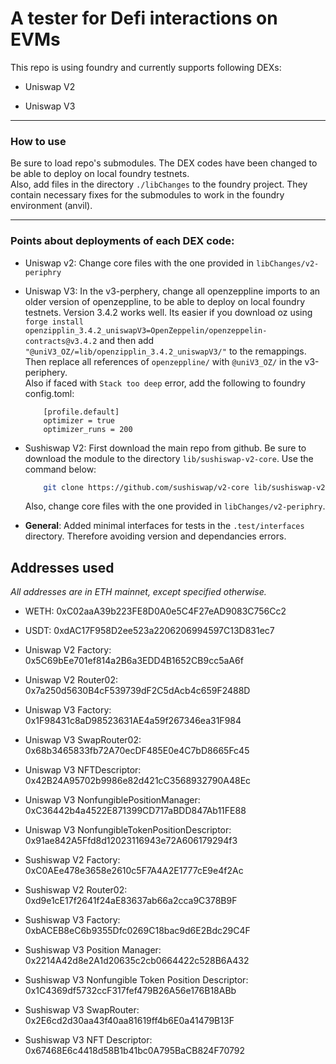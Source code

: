 # A tester for Defi interactions on EVMs

This repo is using foundry and currently supports following DEXs:

* Uniswap V2

* Uniswap V3

---

### How to use

Be sure to load repo's submodules. The DEX codes have been changed to be able to deploy on local foundry testnets.  
Also, add files in the directory `./libChanges` to the foundry project. They contain necessary fixes for the submodules to work in the foundry environment (anvil).  

---

### Points about deployments of each DEX code:

* Uniswap v2: Change core files with the one provided in `libChanges/v2-periphry`

* Uniswap V3: In the v3-perphery, change all openzeppline imports to an older version of openzeppline, to be able to deploy on local foundry testnets. Version 3.4.2 works well. Its easier if you download oz using `forge install openzipplin_3.4.2_uniswapV3=OpenZeppelin/openzeppelin-contracts@v3.4.2` and then add `"@uniV3_OZ/=lib/openzipplin_3.4.2_uniswapV3/"` to the remappings. Then replace all references of `openzeppline/` with `@uniV3_OZ/` in the v3-periphery.  
Also if faced with `Stack too deep` error, add the following to foundry config.toml: 
    ```
        [profile.default]
        optimizer = true
        optimizer_runs = 200
    ```

* Sushiswap V2: First download the main repo from github. Be sure to download the module to the directory `lib/sushiswap-v2-core`. Use the command below:  

    ```bash
        git clone https://github.com/sushiswap/v2-core lib/sushiswap-v2-core
    ```  
    Also, change core files with the one provided in `libChanges/v2-periphry`.

* **General**: Added minimal interfaces for tests in the `.test/interfaces` directory. Therefore avoiding version and dependancies errors.

## Addresses used

*All addresses are in ETH mainnet, except specified otherwise.*  

* WETH: 0xC02aaA39b223FE8D0A0e5C4F27eAD9083C756Cc2

* USDT: 0xdAC17F958D2ee523a2206206994597C13D831ec7

* Uniswap V2 Factory: 0x5C69bEe701ef814a2B6a3EDD4B1652CB9cc5aA6f

* Uniswap V2 Router02: 0x7a250d5630B4cF539739dF2C5dAcb4c659F2488D

* Uniswap V3 Factory: 0x1F98431c8aD98523631AE4a59f267346ea31F984

* Uniswap V3 SwapRouter02: 0x68b3465833fb72A70ecDF485E0e4C7bD8665Fc45

* Uniswap V3 NFTDescriptor: 0x42B24A95702b9986e82d421cC3568932790A48Ec

* Uniswap V3 NonfungiblePositionManager: 0xC36442b4a4522E871399CD717aBDD847Ab11FE88

* Uniswap V3 NonfungibleTokenPositionDescriptor: 0x91ae842A5Ffd8d12023116943e72A606179294f3

* Sushiswap V2 Factory: 0xC0AEe478e3658e2610c5F7A4A2E1777cE9e4f2Ac

* Sushiswap V2 Router02: 0xd9e1cE17f2641f24aE83637ab66a2cca9C378B9F

* Sushiswap V3 Factory: 0xbACEB8eC6b9355Dfc0269C18bac9d6E2Bdc29C4F

* Sushiswap V3 Position Manager: 0x2214A42d8e2A1d20635c2cb0664422c528B6A432

* Sushiswap V3 Nonfungible Token Position Descriptor: 0x1C4369df5732ccF317fef479B26A56e176B18ABb

* Sushiswap V3 SwapRouter: 0x2E6cd2d30aa43f40aa81619ff4b6E0a41479B13F

* Sushiswap V3 NFT Descriptor: 0x67468E6c4418d58B1b41bc0A795BaCB824F70792